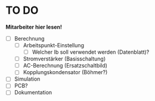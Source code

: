 # TO DO
**Mitarbeiter hier lesen!**

- [ ] Berechnung
  - [ ] Arbeitspunkt-Einstellung
    - [ ] Welcher Ib soll verwendet werden (Datenblatt)?
  - [ ] Stromverstärker (Basisschaltung)
  - [ ] AC-Berechnung (Ersatzschaltbild)
  - [ ] Kopplungskondensator (Böhmer?)
- [ ] Simulation
- [ ] PCB?
- [ ] Dokumentation
